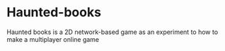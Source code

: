 # Haunted-books
 Haunted books is a 2D network-based game as an experiment to how to make a multiplayer online game
